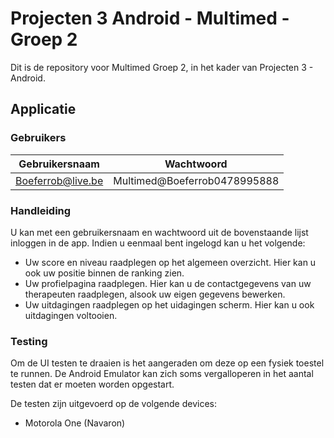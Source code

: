# Projecten 3 Android - Multimed - Groep 2

Dit is de repository voor Multimed Groep 2, in het kader van Projecten 3 - Android.

## Applicatie

### Gebruikers

Gebruikersnaam | Wachtwoord
-------------- | ----------
Boeferrob@live.be | Multimed@Boeferrob0478995888

### Handleiding

U kan met een gebruikersnaam en wachtwoord uit de bovenstaande lijst inloggen in de app.
Indien u eenmaal bent ingelogd kan u het volgende:

* Uw score en niveau raadplegen op het algemeen overzicht. Hier kan u ook uw positie binnen de ranking zien.
* Uw profielpagina raadplegen. Hier kan u de contactgegevens van uw therapeuten raadplegen, alsook uw eigen gegevens bewerken.
* Uw uitdagingen raadplegen op het uidagingen scherm. Hier kan u ook uitdagingen voltooien.


### Testing

Om de UI testen te draaien is het aangeraden om deze op een fysiek toestel te runnen.
De Android Emulator kan zich soms vergalloperen in het aantal testen dat er moeten worden opgestart.

De testen zijn uitgevoerd op de volgende devices:
* Motorola One (Navaron)
